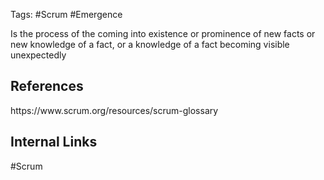 Tags: #Scrum #Emergence

Is the process of the coming into existence or prominence of new facts or new knowledge of a fact, or a knowledge of a fact becoming visible unexpectedly

<h2>References</h2>
https://www.scrum.org/resources/scrum-glossary
<h2>Internal Links</h2>
#Scrum 